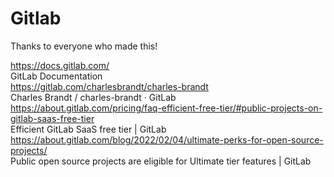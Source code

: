 # Gitlab

Thanks to everyone who made this! 

https://docs.gitlab.com/  
GitLab Documentation  
https://gitlab.com/charlesbrandt/charles-brandt  
Charles Brandt / charles-brandt · GitLab  
https://about.gitlab.com/pricing/faq-efficient-free-tier/#public-projects-on-gitlab-saas-free-tier  
Efficient GitLab SaaS free tier | GitLab  
https://about.gitlab.com/blog/2022/02/04/ultimate-perks-for-open-source-projects/  
Public open source projects are eligible for Ultimate tier features | GitLab  
